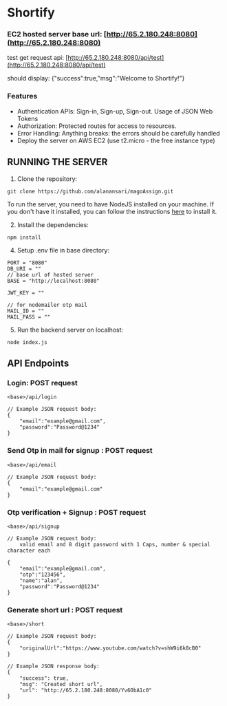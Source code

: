 # Shortify

### EC2 hosted server base url: [http://65.2.180.248:8080](http://65.2.180.248:8080)
 
test get request api: [http://65.2.180.248:8080/api/test](http://65.2.180.248:8080/api/test)

should display: {"success":true,"msg":"Welcome to Shortify!"}

### Features
- Authentication APIs: Sign-in, Sign-up, Sign-out. Usage of JSON Web Tokens
- Authorization: Protected routes for access to resources.
- Error Handling: Anything breaks: the errors should be carefully handled
- Deploy the server on AWS EC2 (use t2.micro - the free instance type)


## RUNNING THE SERVER


1. Clone the repository:

```CMD
git clone https://github.com/alanansari/magoAssign.git
```
To run the server, you need to have NodeJS installed on your machine. If you don't have it installed, you can follow the instructions [here](https://nodejs.org/en//) to install it.



2. Install the dependencies: 

```CMD
npm install
```


4. Setup .env file in base directory:

```
PORT = "8080"
DB_URI = ""
// base url of hosted server
BASE = "http://localhost:8080"

JWT_KEY = ""

// for nodemailer otp mail
MAIL_ID = ""
MAIL_PASS = ""

```


5. Run the backend server on localhost:

```CMD
node index.js
```

## API Endpoints

### Login: POST request
```url
<base>/api/login
```
```
// Example JSON request body:
{
    "email":"example@gmail.com",
    "password":"Password@1234"
}
```
### Send Otp in mail for signup : POST request
```url
<base>/api/email
```
```
// Example JSON request body:
{
    "email":"example@gmail.com"
}
```
### Otp verification + Signup : POST request
```url
<base>/api/signup
```
```
// Example JSON request body:
    valid email and 8 digit password with 1 Caps, number & special character each

{
    "email":"example@gmail.com",
    "otp":"123456",
    "name":"alan",
    "password":"Password@1234"
}
```
### Generate short url : POST request
```url
<base>/short
```
```
// Example JSON request body:
{
    "originalUrl":"https://www.youtube.com/watch?v=shW9i6k8cB0"
}
```
```
// Example JSON response body:
{
    "success": true,
    "msg": "Created short url",
    "url": "http://65.2.180.248:8080/Yv6ObA1c0"
}
```